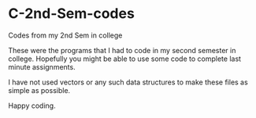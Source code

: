 # C-2nd-Sem-codes
Codes from my 2nd Sem in college

These were the programs that I had to code in my second semester in college. Hopefully you might be able to use some code to complete last minute assignments. 

I have not used vectors or any such data structures to make these files as simple as possible. 

Happy coding. 
